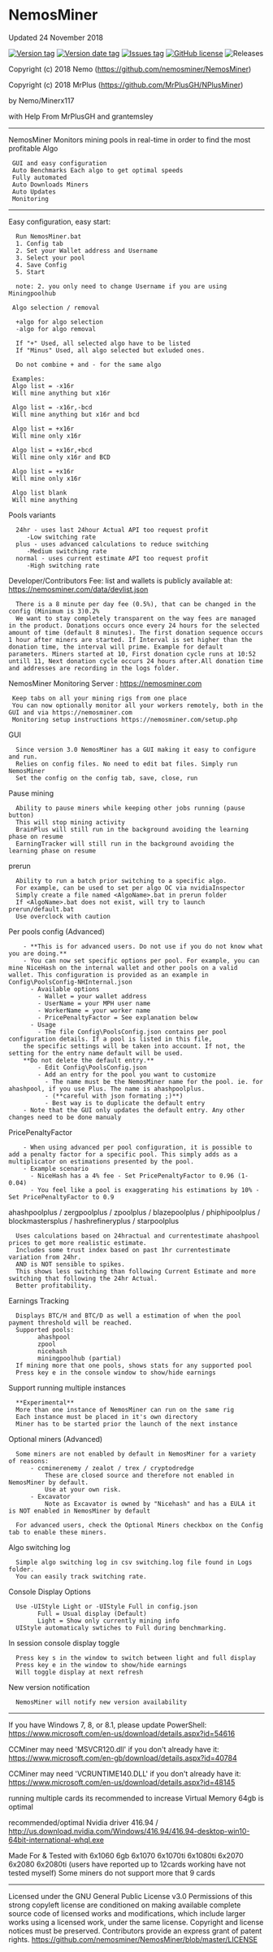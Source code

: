 # NemosMiner

Updated 24 November 2018

[![Version tag](https://img.shields.io/github/release/nemosminer/NemosMiner.svg)](https://github.com/nemosminer/NemosMiner/releases/latest) [![Version date tag](https://img.shields.io/github/release-date/nemosminer/NemosMiner.svg)](https://github.com/nemosminer/Nemosminer/releases/latest) [![Issues tag](https://img.shields.io/github/issues-raw/nemosminer/NemosMiner.svg)](https://github.com/nemosminer/NemosMiner/issues)
[![GitHub license](https://img.shields.io/github/license/nemosminer/NemosMiner.svg)](https://github.com/nemosminer/NemosMiner/blob/master/LICENSE)
![Releases](https://img.shields.io/github/downloads/nemosminer/NemosMiner/total.svg)

Copyright (c) 2018 Nemo	(https://github.com/nemosminer/NemosMiner)

Copyright (c) 2018 MrPlus (https://github.com/MrPlusGH/NPlusMiner)

by Nemo/Minerx117

with Help From MrPlusGH and grantemsley 
 
*****

NemosMiner Monitors mining pools in real-time in order to find the most profitable Algo

	 GUI and easy configuration
	 Auto Benchmarks Each algo to get optimal speeds 
	 Fully automated 
	 Auto Downloads Miners
	 Auto Updates
	 Monitoring

*****

Easy configuration, easy start:

      Run NemosMiner.bat
      1. Config tab
      2. Set your Wallet address and Username
      3. Select your pool 
      4. Save Config
      5. Start
      
      note: 2. you only need to change Username if you are using Miningpoolhub
      
     Algo selection / removal
  
      +algo for algo selection
      -algo for algo removal

      If "+" Used, all selected algo have to be listed
      If "Minus" Used, all algo selected but exluded ones.

      Do not combine + and - for the same algo

     Examples:
     Algo list = -x16r
     Will mine anything but x16r

     Algo list = -x16r,-bcd
     Will mine anything but x16r and bcd

     Algo list = +x16r
     Will mine only x16r

     Algo list = +x16r,+bcd
     Will mine only x16r and BCD

     Algo list = +x16r
     Will mine only x16r

     Algo list blank
     Will mine anything
  
  Pools variants

      24hr - uses last 24hour Actual API too request profit
         -Low switching rate
      plus - uses advanced calculations to reduce switching
         -Medium switching rate
      normal - uses current estimate API too request profit
         -High switching rate
  
  Developer/Contributors Fee: 
  list and wallets is publicly available at: https://nemosminer.com/data/devlist.json
     
      There is a 8 minute per day fee (0.5%), that can be changed in the config (Minimum is 3)0.2%
      We want to stay completely transparent on the way fees are managed in the product. Donations occurs once every 24 hours for the selected amount of time (default 8 minutes). The first donation sequence occurs 1 hour after miners are started. If Interval is set higher than the donation time, the interval will prime. Example for default parameters. Miners started at 10, First donation cycle runs at 10:52 untill 11, Next donation cycle occurs 24 hours after.All donation time and addresses are recording in the logs folder.

NemosMiner Monitoring Server : https://nemosminer.com

     Keep tabs on all your mining rigs from one place
     You can now optionally monitor all your workers remotely, both in the GUI and via https://nemosminer.com  
     Monitoring setup instructions https://nemosminer.com/setup.php 

   
   GUI
   
      Since version 3.0 NemosMiner has a GUI making it easy to configure and run.
	  Relies on config files. No need to edit bat files. Simply run NemosMiner 
	  Set the config on the config tab, save, close, run

   Pause mining
   
      Ability to pause miners while keeping other jobs running (pause button)
      This will stop mining activity
      BrainPlus will still run in the background avoiding the learning phase on resume
      EarningTracker will still run in the background avoiding the learning phase on resume

   prerun
   
      Ability to run a batch prior switching to a specific algo.
      For example, can be used to set per algo OC via nvidiaInspector
      Simply create a file named <AlgoName>.bat in prerun folder
      If <AlgoName>.bat does not exist, will try to launch prerun/default.bat
      Use overclock with caution

   Per pools config (Advanced)
   
        - **This is for advanced users. Do not use if you do not know what you are doing.**
        - You can now set specific options per pool. For example, you can mine NiceHash on the internal wallet and other pools on a valid wallet. This configuration is provided as an example in Config\PoolsConfig-NHInternal.json
          - Available options
            - Wallet = your wallet address
            - UserName = your MPH user name
            - WorkerName = your worker name
            - PricePenaltyFactor = See explanation below
          - Usage
            - The file Config\PoolsConfig.json contains per pool configuration details. If a pool is listed in this file,
	    the specific settings will be taken into account. If not, the setting for the entry name default will be used.
	    **Do not delete the default entry.**
            - Edit Config\PoolsConfig.json
            - Add an entry for the pool you want to customize
              - The name must be the NemosMiner name for the pool. ie. for ahashpool, if you use Plus. The name is ahashpoolplus.
              - (**careful with json formating ;)**)
              - Best way is to duplicate the default entry
        - Note that the GUI only updates the default entry. Any other changes need to be done manualy

   PricePenaltyFactor

        - When using advanced per pool configuration, it is possible to add a penalty factor for a specific pool. This simply adds as a multiplicator on estimations presented by the pool.
        - Example scenario
          - NiceHash has a 4% fee - Set PricePenaltyFactor to 0.96 (1-0.04)
          - You feel like a pool is exaggerating his estimations by 10% - Set PricePenaltyFactor to 0.9

   ahashpoolplus / zergpoolplus / zpoolplus / blazepoolplus / phiphipoolplus / blockmastersplus / hashrefineryplus / starpoolplus
   
      Uses calculations based on 24hractual and currentestimate ahashpool prices to get more realistic estimate.
      Includes some trust index based on past 1hr currentestimate variation from 24hr.
      AND is NOT sensible to spikes.
      This shows less switching than following Current Estimate and more switching that following the 24hr Actual.
      Better profitability.

   Earnings Tracking
   
      Displays BTC/H and BTC/D as well a estimation of when the pool payment threshold will be reached.
      Supported pools:
            ahashpool
            zpool
            nicehash
            miningpoolhub (partial)
      If mining more that one pools, shows stats for any supported pool
      Press key e in the console window to show/hide earnings

   Support running multiple instances
   
      **Experimental**
      More than one instance of NemosMiner can run on the same rig
      Each instance must be placed in it's own directory
      Miner has to be started prior the launch of the next instance

   Optional miners (Advanced)
   
      Some miners are not enabled by default in NemosMiner for a variety of reasons:
          - ccminerenemy / zealot / trex / cryptodredge
              These are closed source and therefore not enabled in NemosMiner by default.
              Use at your own risk.
          - Excavator
              Note as Excavator is owned by "Nicehash" and has a EULA it is NOT enabled in NemosMiner by default

      For advanced users, check the Optional Miners checkbox on the Config tab to enable these miners.

   Algo switching log
   
      Simple algo switching log in csv switching.log file found in Logs folder.
      You can easily track switching rate.

   Console Display Options
   
      Use -UIStyle Light or -UIStyle Full in config.json
            Full = Usual display (Default)
            Light = Show only currently mining info
      UIStyle automaticaly swtiches to Full during benchmarking.

   In session console display toggle
   
      Press key s in the window to switch between light and full display
      Press key e in the window to show/hide earnings 
      Will toggle display at next refresh

   New version notification
   
      NemosMiner will notify new version availability
*****
 

If you have Windows 7, 8, or 8.1, please update PowerShell:
https://www.microsoft.com/en-us/download/details.aspx?id=54616

CCMiner may need 'MSVCR120.dll' if you don't already have it:
https://www.microsoft.com/en-gb/download/details.aspx?id=40784

CCMiner may need 'VCRUNTIME140.DLL' if you don't already have it:
https://www.microsoft.com/en-us/download/details.aspx?id=48145

running multiple cards its recommended to increase Virtual Memory 64gb is optimal

recommended/optimal Nvidia driver 416.94 / http://us.download.nvidia.com/Windows/416.94/416.94-desktop-win10-64bit-international-whql.exe

Made For & Tested with 6x1060 6gb 6x1070 6x1070ti 6x1080ti 6x2070 6x2080 6x2080ti (users have reported up to 12cards working have not tested myself)
Some miners do not support more that 9 cards

*****

Licensed under the GNU General Public License v3.0
Permissions of this strong copyleft license are conditioned on making available complete source code of licensed works and modifications, which include larger works using a licensed work, under the same license. Copyright and license notices must be preserved. Contributors provide an express grant of patent rights. https://github.com/nemosminer/NemosMiner/blob/master/LICENSE
